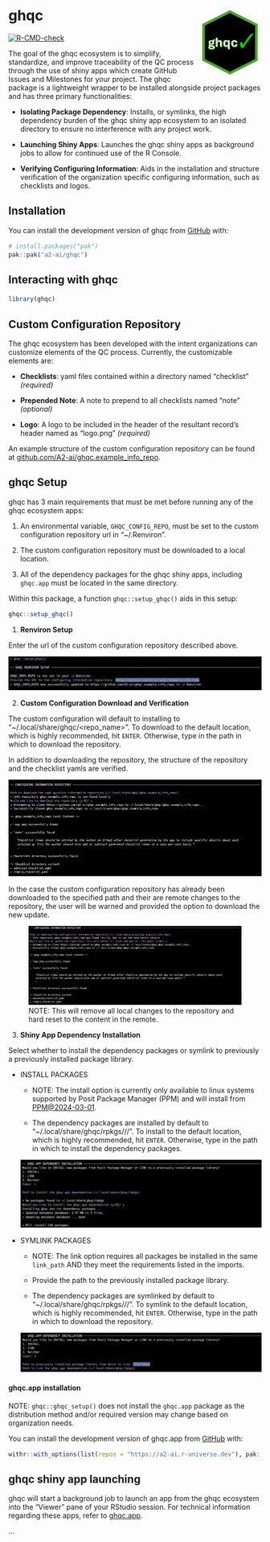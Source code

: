 
<!-- README.md is generated from README.Rmd. Please edit that file -->

# ghqc <a href="https://github.com/a2-ai/ghqc/"><img src="man/figures/logo.png" align="right" height="139" alt="ghqc website" /></a>

<!-- badges: start -->

[![R-CMD-check](https://github.com/A2-ai/ghqc/actions/workflows/R-CMD-check.yaml/badge.svg)](https://github.com/A2-ai/ghqc/actions/workflows/R-CMD-check.yaml)
<!-- badges: end -->

The goal of the ghqc ecosystem is to simplify, standardize, and improve
traceability of the QC process through the use of shiny apps which
create GitHub Issues and Milestones for your project. The ghqc package
is a lightweight wrapper to be installed alongside project packages and
has three primary functionalities:

- **Isolating Package Dependency**: Installs, or symlinks, the high
  dependency burden of the ghqc shiny app ecosystem to an isolated
  directory to ensure no interference with any project work.

- **Launching Shiny Apps**: Launches the ghqc shiny apps as background
  jobs to allow for continued use of the R Console.

- **Verifying Configuring Information**: Aids in the installation and
  structure verification of the organization specific configuring
  information, such as checklists and logos.

## Installation

You can install the development version of ghqc from
[GitHub](https://github.com/) with:

``` r
# install.packages("pak")
pak::pak("a2-ai/ghqc")
```

## Interacting with ghqc

``` r
library(ghqc)
```

## Custom Configuration Repository

The ghqc ecosystem has been developed with the intent organizations can
customize elements of the QC process. Currently, the customizable
elements are:

- **Checklists**: yaml files contained within a directory named
  “checklist” *(required)*

- **Prepended Note**: A note to prepend to all checklists named “note”
  *(optional)*

- **Logo**: A logo to be included in the header of the resultant
  record’s header named as “logo.png” *(required)*

An example structure of the custom configuration repository can be
found at
[github.com/A2-ai/ghqc.example_info_repo](https://github.com/A2-ai/ghqc.example_info_repo).

## ghqc Setup

ghqc has 3 main requirements that must be met before running any of the
ghqc ecosystem apps:

1.  An environmental variable, `GHQC_CONFIG_REPO`, must be set to the
    custom configuration repository url in “~/.Renviron”.

2.  The custom configuration repository must be downloaded to a
    local location.

3.  All of the dependency packages for the ghqc shiny apps, including
    `ghqc.app` must be located in the same directory.

Within this package, a function `ghqc::setup_ghqc()` aids in this setup:

``` r
ghqc::setup_ghqc()
```

1.  **Renviron Setup**

Enter the url of the custom configuration repository described
above.

![](man/figures/renviron_setup.png)

2.  **Custom Configuration Download and Verification**

The custom configuration will default to installing to
“~/.local/share/ghqc/<repo_name>”. To download to the default location,
which is highly recommended, hit `ENTER`. Otherwise, type in the path in
which to download the repository.

In addition to downloading the repository, the structure of the
repository and the checklist yamls are verified.

![](man/figures/info_repo_download.png)

In the case the custom configuration repository has already been
downloaded to the specified path and their are remote changes to the
repository, the user will be warned and provided the option to download
the new update.

<figure>
<img src="man/figures/info_repo_update.png"
alt="NOTE: This will remove all local changes to the repository and hard reset to the content in the remote" />
<figcaption aria-hidden="true">NOTE: This will remove all local changes
to the repository and hard reset to the content in the
remote.</figcaption>
</figure>


3.  **Shiny App Dependency Installation**

Select whether to install the dependency packages or symlink to
previously a previously installed package library.

- INSTALL PACKAGES

  - NOTE: The install option is currently only available to linux
    systems supported by Posit Package Manager (PPM) and will install
    from
    [PPM@2024-03-01](https://packagemanager.posit.co/cran/2024-03-01).

  - The dependency packages are installed by default to
    “~/.local/share/ghqc/rpkgs/<platform>/<r version>/<os arch>”. To install to the default location,
    which is highly recommended, hit `ENTER`. Otherwise, type in the
    path in which to install the dependency packages.

  ![](man/figures/install_depends.png)

- SYMLINK PACKAGES

  - NOTE: The link option requires all packages be installed in the same
    `link_path` AND they meet the requirements listed in the imports.

  - Provide the path to the previously installed package library.

  - The dependency packages are symlinked by default to
    “~/.local/share/ghqc/rpkgs/<platform>/<r version>/<os arch>”. To symlink to the default location,
    which is highly recommended, hit `ENTER`. Otherwise, type in the
    path in which to download the repository.

  ![](man/figures/link_depends.png)

#### ghqc.app installation

NOTE: `ghqc::ghqc_setup()` does not install the `ghqc.app` package as
the distribution method and/or required version may change based on
organization needs.

You can install the development version of ghqc.app from
[GitHub](https://github.com/) with:

``` r
withr::with_options(list(repos = "https://a2-ai.r-universe.dev"), pak::pkg_install("ghqc.app", lib = ghqc::ghqc_libpath()))​
```

## ghqc shiny app launching

ghqc will start a background job to launch an app from the ghqc
ecosystem into the “Viewer” pane of your RStudio session. For technical
information regarding these apps, refer to
[ghqc.app](https://github.com/a2-ai/ghqc.app).

…
